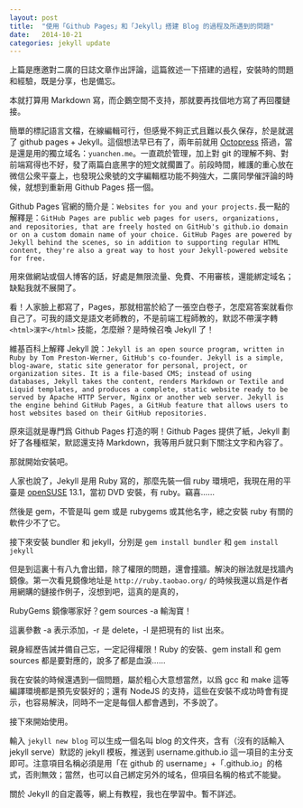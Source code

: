 ```yaml
---
layout: post
title:  "使用「Github Pages」和「Jekyll」搭建 Blog 的過程及所遇到的問題"
date:   2014-10-21
categories: jekyll update
---
```

上篇是應邀對二廣的日誌文章作出評論，這篇敘述一下搭建的過程，安裝時的問題和經驗，既是分享，也是備忘。

本就打算用 Markdown 寫，而企鵝空間不支持，那就要再找個地方寫了再回覆鏈接。

簡單的標記語言文檔，在線編輯可行，但感覺不夠正式且難以長久保存，於是就選了 github pages + Jekyll。這個想法早已有了，兩年前就用 [Octopress](http://octopress.org/) 搭過，當是還是用的獨立域名：`yuanchen.me`。一直疏於管理，加上對 git 的理解不夠、對前端寫得也不好，發了兩篇白底黑字的短文就擱置了。前段時間，維護的重心放在微信公衆平臺上，也發現公衆號的文字編輯框功能不夠強大，二廣同學催評論的時候，就想到重新用 Github Pages 搭一個。

Github Pages 官網的簡介是：`Websites for you and your projects.`長一點的解釋是：`GitHub Pages are public web pages for users, organizations, and repositories, that are freely hosted on GitHub's github.io domain or on a custom domain name of your choice. GitHub Pages are powered by Jekyll behind the scenes, so in addition to supporting regular HTML content, they're also a great way to host your Jekyll-powered website for free.`

用來做網站或個人博客的話，好處是無限流量、免費、不用審核，還能綁定域名；缺點我就不展開了。

看！人家臉上都寫了，Pages，那就相當於給了一張空白卷子，怎麼寫答案就看你自己了。可我的語文是語文老師教的，不是前端工程師教的，默認不帶漢字轉 `<html>漢字</html>` 技能，怎麼辦？是時候召喚 Jekyll 了！

維基百科上解釋 Jekyll 說：`Jekyll is an open source program, written in Ruby by Tom Preston-Werner, GitHub's co-founder. Jekyll is a simple, blog-aware, static site generator for personal, project, or organization sites. It is a file-based CMS; instead of using databases, Jekyll takes the content, renders Markdown or Textile and Liquid templates, and produces a complete, static website ready to be served by Apache HTTP Server, Nginx or another web server. Jekyll is the engine behind GitHub Pages, a GitHub feature that allows users to host websites based on their GitHub repositories.`


原來這就是專門爲 Github Pages 打造的啊！Github Pages 提供了紙，Jekyll 劃好了各種框架，默認還支持 Markdown，我等用戶就只剩下關注文字和內容了。


那就開始安裝吧。


人家也說了，Jekyll 是用 Ruby 寫的，那麼先裝一個 ruby 環境吧，我現在用的平臺是 [openSUSE](http://www.opensuse.org/zh-cn/) 13.1，當初 DVD 安裝，有 ruby。竊喜……


然後是 gem，不管是叫 gem 或是 rubygems 或其他名字，總之安裝 ruby 有關的軟件少不了它。


接下來安裝 bundler 和 jekyll，分別是 `gem install bundler` 和 `gem install jekyll`

但是到這裏十有八九會出錯，除了權限的問題，還會撞牆。解決的辦法就是找牆內鏡像。第一次看見鏡像地址是 `http://ruby.taobao.org/` 的時候我還以爲是作者用網購的鏈接作例子，沒想到吧，這真的是真的，

RubyGems 鏡像哪家好？gem sources -a 輸淘寶！

這裏參數 -a 表示添加，-r 是 delete，-l 是把現有的 list 出來。


親身經歷告誡并備自己忘，一定記得權限！Ruby 的安裝、gem install 和 gem sources 都是要對應的，說多了都是血淚……


我在安裝的時候還遇到一個問題，屬於粗心大意想當然，以爲 gcc 和 make 這等編譯環境都是預先安裝好的；還有 NodeJS 的支持，這些在安裝不成功時會有提示，也容易解決，同時不一定是每個人都會遇到，不多說了。


接下來開始使用。

輸入 `jekyll new blog` 可以生成一個名叫 blog 的文件夾，含有（沒有的話輸入 jekyll serve）默認的 jekyll 模板，推送到 username.github.io 這一項目的主分支即可。注意項目名稱必須是用「在 github 的 username」+「.github.io」的格式，否則無效；當然，也可以自己綁定另外的域名，但項目名稱的格式不能變。

關於 Jekyll 的自定義等，網上有教程，我也在學習中。暫不詳述。
